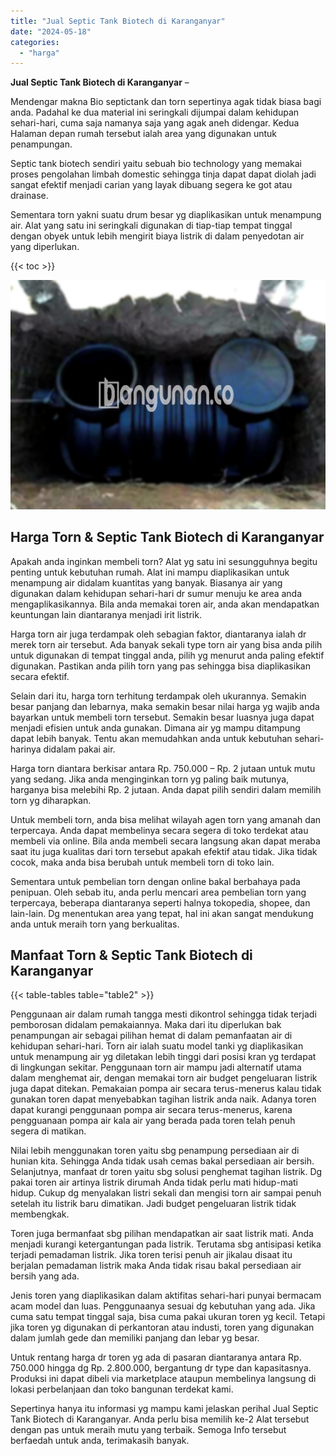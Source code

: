 ```yaml
---
title: "Jual Septic Tank Biotech di Karanganyar"
date: "2024-05-18"
categories: 
  - "harga"
---
```


**Jual Septic Tank Biotech di Karanganyar** –

Mendengar makna Bio septictank dan torn sepertinya agak tidak biasa bagi anda. Padahal ke dua material ini seringkali dijumpai dalam kehidupan sehari-hari, cuma saja namanya saja yang agak aneh didengar. Kedua Halaman depan rumah tersebut ialah area yang digunakan untuk penampungan.

Septic tank biotech sendiri yaitu sebuah bio technology yang memakai proses pengolahan limbah domestic sehingga tinja dapat dapat diolah jadi sangat efektif menjadi carian yang layak dibuang segera ke got atau drainase.

Sementara torn yakni suatu drum besar yg diaplikasikan untuk menampung air. Alat yang satu ini seringkali digunakan di tiap-tiap tempat tinggal dengan obyek untuk lebih mengirit biaya listrik di dalam penyedotan air yang diperlukan.

{{< toc >}}

![Jual Septic Tank Biotech di Karanganyar](/images/jual-bio-septictank-29.png)

## Harga Torn & Septic Tank Biotech di Karanganyar

Apakah anda inginkan membeli torn? Alat yg satu ini sesungguhnya begitu penting untuk kebutuhan rumah. Alat ini mampu diaplikasikan untuk menampung air didalam kuantitas yang banyak. Biasanya air yang digunakan dalam kehidupan sehari-hari dr sumur menuju ke area anda mengaplikasikannya. Bila anda memakai toren air, anda akan mendapatkan keuntungan lain diantaranya menjadi irit listrik.

Harga torn air juga terdampak oleh sebagian faktor, diantaranya ialah dr merek torn air tersebut. Ada banyak sekali type torn air yang bisa anda pilih untuk digunakan di tempat tinggal anda, pilih yg menurut anda paling efektif digunakan. Pastikan anda pilih torn yang pas sehingga bisa diaplikasikan secara efektif.

Selain dari itu, harga torn terhitung terdampak oleh ukurannya. Semakin besar panjang dan lebarnya, maka semakin besar nilai harga yg wajib anda bayarkan untuk membeli torn tersebut. Semakin besar luasnya juga dapat menjadi efisien untuk anda gunakan. Dimana air yg mampu ditampung dapat lebih banyak. Tentu akan memudahkan anda untuk kebutuhan sehari-harinya didalam pakai air.

Harga torn diantara berkisar antara Rp. 750.000 – Rp. 2 jutaan untuk mutu yang sedang. Jika anda menginginkan torn yg paling baik mutunya, harganya bisa melebihi Rp. 2 jutaan. Anda dapat pilih sendiri dalam memilih torn yg diharapkan.

Untuk membeli torn, anda bisa melihat wilayah agen torn yang amanah dan terpercaya. Anda dapat membelinya secara segera di toko terdekat atau membeli via online. Bila anda membeli secara langsung akan dapat meraba saat itu juga kualitas dari torn tersebut apakah efektif atau tidak. Jika tidak cocok, maka anda bisa berubah untuk membeli torn di toko lain.

Sementara untuk pembelian torn dengan online bakal berbahaya pada penipuan. Oleh sebab itu, anda perlu mencari area pembelian torn yang terpercaya, beberapa diantaranya seperti halnya tokopedia, shopee, dan lain-lain. Dg menentukan area yang tepat, hal ini akan sangat mendukung anda untuk meraih torn yang berkualitas.

## Manfaat Torn & Septic Tank Biotech di Karanganyar

{{< table-tables table="table2" >}}

Penggunaan air dalam rumah tangga mesti dikontrol sehingga tidak terjadi pemborosan didalam pemakaiannya. Maka dari itu diperlukan bak penampungan air sebagai pilihan hemat di dalam pemanfaatan air di kehidupan sehari-hari. Torn air ialah suatu model tanki yg diaplikasikan untuk menampung air yg diletakan lebih tinggi dari posisi kran yg terdapat di lingkungan sekitar. Penggunaan torn air mampu jadi alternatif utama dalam menghemat air, dengan memakai torn air budget pengeluaran listrik juga dapat ditekan. Pemakaian pompa air secara terus-menerus kalau tidak gunakan toren dapat menyebabkan tagihan listrik anda naik. Adanya toren dapat kurangi penggunaan pompa air secara terus-menerus, karena pengguanaan pompa air kala air yang berada pada toren telah penuh segera di matikan.

Nilai lebih menggunakan toren yaitu sbg penampung persediaan air di hunian kita. Sehingga Anda tidak usah cemas bakal persediaan air bersih. Selanjutnya, manfaat dr toren yaitu sbg solusi penghemat tagihan listrik. Dg pakai toren air artinya listrik dirumah Anda tidak perlu mati hidup-mati hidup. Cukup dg menyalakan listri sekali dan mengisi torn air sampai penuh setelah itu listrik baru dimatikan. Jadi budget pengeluaran listrik tidak membengkak.

Toren juga bermanfaat sbg pilihan mendapatkan air saat listrik mati. Anda menjadi kurangi ketergantungan pada listrik. Terutama sbg antisipasi ketika terjadi pemadaman listrik. Jika toren terisi penuh air jikalau disaat itu berjalan pemadaman listrik maka Anda tidak risau bakal persediaan air bersih yang ada.

Jenis toren yang diaplikasikan dalam aktifitas sehari-hari punyai bermacam acam model dan luas. Penggunaanya sesuai dg kebutuhan yang ada. Jika cuma satu tempat tinggal saja, bisa cuma pakai ukuran toren yg kecil. Tetapi jika toren yg digunakan di perkantoran atau industi, toren yang digunakan dalam jumlah gede dan memiliki panjang dan lebar yg besar.

Untuk rentang harga dr toren yg ada di pasaran diantaranya antara Rp. 750.000 hingga dg Rp. 2.800.000, bergantung dr type dan kapasitasnya. Produksi ini dapat dibeli via marketplace ataupun membelinya langsung di lokasi perbelanjaan dan toko bangunan terdekat kami.

Sepertinya hanya itu informasi yg mampu kami jelaskan perihal Jual Septic Tank Biotech di Karanganyar. Anda perlu bisa memilih ke-2 Alat tersebut dengan pas untuk meraih mutu yang terbaik. Semoga Info tersebut berfaedah untuk anda, terimakasih banyak.
